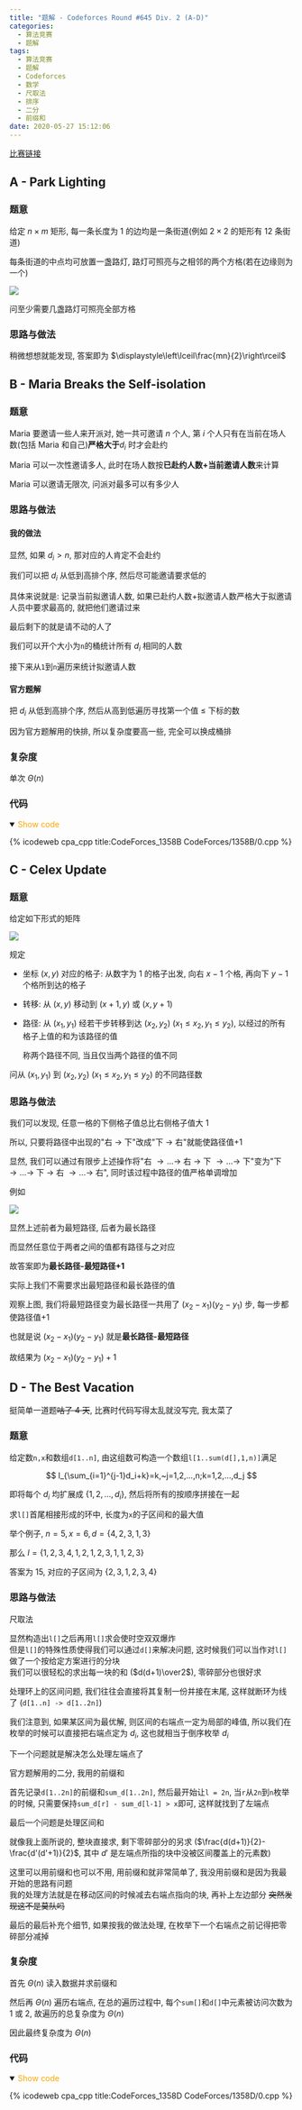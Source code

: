 ```yaml
---
title: "题解 - Codeforces Round #645 Div. 2 (A-D)"
categories:
  - 算法竞赛
  - 题解
tags:
  - 算法竞赛
  - 题解
  - Codeforces
  - 数学
  - 尺取法
  - 排序
  - 二分
  - 前缀和
date: 2020-05-27 15:12:06
---
```


[比赛链接](https://codeforces.com/contest/1358)

<!-- more -->

## A - Park Lighting

### 题意

给定 $n\times m$ 矩形, 每一条长度为 1 的边均是一条街道(例如 $2\times2$ 的矩形有 12 条街道)

每条街道的中点均可放置一盏路灯, 路灯可照亮与之相邻的两个方格(若在边缘则为一个)

![](A-1.webp)

问至少需要几盏路灯可照亮全部方格

### 思路与做法

稍微想想就能发现, 答案即为 $\displaystyle\left\lceil\frac{mn}{2}\right\rceil$

## B - Maria Breaks the Self-isolation

### 题意

Maria 要邀请一些人来开派对, 她一共可邀请 $n$ 个人, 第 $i$ 个人只有在当前在场人数(包括 Maria 和自己)**严格大于**$d_i$ 时才会赴约

Maria 可以一次性邀请多人, 此时在场人数按**已赴约人数+当前邀请人数**来计算

Maria 可以邀请无限次, 问派对最多可以有多少人

### 思路与做法

#### 我的做法

显然, 如果 $d_i>n$, 那对应的人肯定不会赴约

我们可以把 $d_i$ 从低到高排个序, 然后尽可能邀请要求低的

具体来说就是: 记录当前拟邀请人数, 如果已赴约人数+拟邀请人数严格大于拟邀请人员中要求最高的, 就把他们邀请过来

最后剩下的就是请不动的人了

我们可以开个大小为`n`的桶统计所有 $d_i$ 相同的人数

接下来从`1`到`n`遍历来统计拟邀请人数

#### 官方题解

把 $d_i$ 从低到高排个序, 然后从高到低遍历寻找第一个值 $\leqslant$ 下标的数

因为官方题解用的快排, 所以复杂度要高一些, 完全可以换成桶排

### 复杂度

单次 $\Theta(n)$

### 代码

<details open>
<summary><font color='orange'>Show code</font></summary>

{% icodeweb cpa_cpp title:CodeForces_1358B CodeForces/1358B/0.cpp %}

</details>

## C - Celex Update

### 题意

给定如下形式的矩阵

![](C-1.webp)

规定

- 坐标 $(x,y)$ 对应的格子: 从数字为 $1$ 的格子出发, 向右 $x-1$ 个格, 再向下 $y-1$ 个格所到达的格子
- 转移: 从 $(x,y)$ 移动到 $(x+1,y)$ 或 $(x,y+1)$
- 路径: 从 $(x_1,y_1)$ 经若干步转移到达 $(x_2,y_2)~(x_1\leqslant x_2,y_1\leqslant y_2)$, 以经过的所有格子上值的和为该路径的值

  称两个路径不同, 当且仅当两个路径的值不同

问从 $(x_1,y_1)$ 到 $(x_2,y_2)~(x_1\leqslant x_2,y_1\leqslant y_2)$ 的不同路径数

### 思路与做法

我们可以发现, 任意一格的下侧格子值总比右侧格子值大 1

所以, 只要将路径中出现的"右 $\to$ 下"改成"下 $\to$ 右"就能使路径值+1

显然, 我们可以通过有限步上述操作将"右 $\to...\to$ 右 $\to$ 下 $\to...\to$ 下"变为"下 $\to...\to$ 下 $\to$ 右 $\to...\to$ 右", 同时该过程中路径的值严格单调增加

例如

![](C-2.webp)

显然上述前者为最短路径, 后者为最长路径

而显然任意位于两者之间的值都有路径与之对应

故答案即为**最长路径-最短路径+1**

实际上我们不需要求出最短路径和最长路径的值

观察上图, 我们将最短路径变为最长路径一共用了 $(x_2-x_1)(y_2-y_1)$ 步, 每一步都使路径值+1

也就是说 $(x_2-x_1)(y_2-y_1)$ 就是**最长路径-最短路径**

故结果为 $(x_2-x_1)(y_2-y_1)+1$

## D - The Best Vacation

挺简单一道题~~咕了 4 天~~, 比赛时代码写得太乱就没写完, 我太菜了

### 题意

给定数`n,x`和数组`d[1..n]`, 由这组数可构造一个数组`l[1..sum(d[],1,n)]`满足

$$
l_{\sum_{i=1}^{j-1}d_i+k}=k,~j=1,2,...,n;k=1,2,...,d_j
$$

即将每个 $d_i$ 均扩展成 $\{1,2,...,d_i\}$, 然后将所有的按顺序拼接在一起

求`l[]`首尾相接形成的环中, 长度为`x`的子区间和的最大值

举个例子, $n=5, x=6,d=\{4,2,3,1,3\}$

那么 $l=\{1,2,3,4,1,2,1,2,3,1,1,2,3\}$

答案为 $15$, 对应的子区间为 $\{2,3,1,2,3,4\}$

### 思路与做法

尺取法

显然构造出`l[]`之后再用`l[]`求会使时空双双爆炸  
但是`l[]`的特殊性质使得我们可以通过`d[]`来解决问题, 这时候我们可以当作对`l[]`做了一个按给定方案进行的分块  
我们可以很轻松的求出每一块的和 ($d(d+1)\over2$), 零碎部分也很好求

处理环上的区间问题, 我们往往会直接将其复制一份并接在末尾, 这样就断环为线了 (`d[1..n] -> d[1..2n]`)

我们注意到, 如果某区间为最优解, 则区间的右端点一定为局部的峰值, 所以我们在枚举的时候可以直接把右端点定为 $d_i$, 这也就相当于倒序枚举 $d_i$

下一个问题就是解决怎么处理左端点了

官方题解用的二分, 我用的前缀和

首先记录`d[1..2n]`的前缀和`sum_d[1..2n]`, 然后最开始让`l = 2n`, 当`r`从`2n`到`n`枚举的时候, 只需要保持`sum_d[r] - sum_d[l-1] > x`即可, 这样就找到了左端点

最后一个问题是处理区间和

就像我上面所说的, 整块直接求, 剩下零碎部分的另求 ($\frac{d(d+1)}{2}-\frac{d'(d'+1)}{2}$, 其中 $d'$ 是左端点所指的块中没被区间覆盖上的元素数)

这里可以用前缀和也可以不用, 用前缀和就非常简单了, 我没用前缀和是因为我最开始的思路有问题  
我的处理方法就是在移动区间的时候减去右端点指向的块, 再补上左边部分
~~突然发现这不是莫队吗~~

最后的最后补充个细节, 如果按我的做法处理, 在枚举下一个右端点之前记得把零碎部分减掉

### 复杂度

首先 $\Theta(n)$ 读入数据并求前缀和

然后再 $\Theta(n)$ 遍历右端点, 在总的遍历过程中, 每个`sum[]`和`d[]`中元素被访问次数为 1 或 2, 故遍历的总复杂度为 $\Theta(n)$

因此最终复杂度为 $\Theta(n)$

### 代码

<details open>
<summary><font color='orange'>Show code</font></summary>

{% icodeweb cpa_cpp title:CodeForces_1358D CodeForces/1358D/0.cpp %}

</details>
